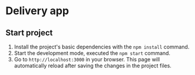 # Delivery app

## Start project

1. Install the project's basic dependencies with the `npm install` command.
2. Start the development mode, executed the `npm start` command.
3. Go to `http://localhost:3000` in your browser. This page will automatically
   reload after saving the changes in the project files.
